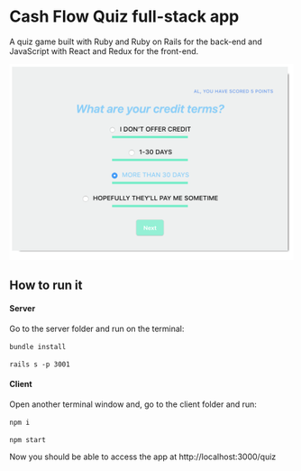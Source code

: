 # Cash Flow Quiz full-stack app

A quiz game built with Ruby and Ruby on Rails for the back-end and JavaScript with React and Redux for the front-end.

![Cash Flow Quiz](/readme_images/app_sample.png)

## How to run it

#### Server

Go to the server folder and run on the terminal:

```bundle install ```

```rails s -p 3001 ```

#### Client

Open another terminal window and, go to the client folder and run:

```npm i ```

```npm start ```

Now you should be able to access the app at http://localhost:3000/quiz


